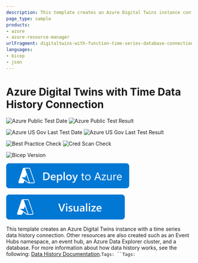 ```yaml
---
description: This template creates an Azure Digital Twins instance configured with a time series data history connection. In order to create a connection, other resources must be created such as an Event Hubs namespace, an event hub, Azure Data Explorer cluster, and a database. Data is sent to an event hub which eventually forwards the data to the Azure Data Explorer cluster. Data is stored in a database table in the cluster
page_type: sample
products:
- azure
- azure-resource-manager
urlFragment: digitaltwins-with-function-time-series-database-connection
languages:
- bicep
- json
---
```

# Azure Digital Twins with Time Data History Connection

![Azure Public Test Date](https://azurequickstartsservice.blob.core.windows.net/badges/quickstarts/microsoft.digitaltwins/digitaltwins-with-function-time-series-database-connection/PublicLastTestDate.svg)
![Azure Public Test Result](https://azurequickstartsservice.blob.core.windows.net/badges/quickstarts/microsoft.digitaltwins/digitaltwins-with-function-time-series-database-connection/PublicDeployment.svg)

![Azure US Gov Last Test Date](https://azurequickstartsservice.blob.core.windows.net/badges/quickstarts/microsoft.digitaltwins/digitaltwins-with-function-time-series-database-connection/FairfaxLastTestDate.svg)
![Azure US Gov Last Test Result](https://azurequickstartsservice.blob.core.windows.net/badges/quickstarts/microsoft.digitaltwins/digitaltwins-with-function-time-series-database-connection/FairfaxDeployment.svg)

![Best Practice Check](https://azurequickstartsservice.blob.core.windows.net/badges/quickstarts/microsoft.digitaltwins/digitaltwins-with-function-time-series-database-connection/BestPracticeResult.svg)
![Cred Scan Check](https://azurequickstartsservice.blob.core.windows.net/badges/quickstarts/microsoft.digitaltwins/digitaltwins-with-function-time-series-database-connection/CredScanResult.svg)

![Bicep Version](https://azurequickstartsservice.blob.core.windows.net/badges/quickstarts/microsoft.digitaltwins/digitaltwins-with-function-time-series-database-connection/BicepVersion.svg)

[![Deploy To Azure](https://raw.githubusercontent.com/Azure/azure-quickstart-templates/master/1-CONTRIBUTION-GUIDE/images/deploytoazure.svg?sanitize=true)](https://portal.azure.com/#create/Microsoft.Template/uri/https%3A%2F%2Fraw.githubusercontent.com%2FAzure%2Fazure-quickstart-templates%2Fmaster%2Fquickstarts%2Fmicrosoft.digitaltwins%2Fdigitaltwins-with-function-time-series-database-connection%2Fazuredeploy.json)

[![Visualize](https://raw.githubusercontent.com/Azure/azure-quickstart-templates/master/1-CONTRIBUTION-GUIDE/images/visualizebutton.svg?sanitize=true)](http://armviz.io/#/?load=https%3A%2F%2Fraw.githubusercontent.com%2FAzure%2Fazure-quickstart-templates%2Fmaster%2Fquickstarts%2Fmicrosoft.digitaltwins%2Fdigitaltwins-with-function-time-series-database-connection%2Fazuredeploy.json)  

This template creates an Azure Digital Twins instance with a time series data history connection. Other resources are also created such as an Event Hubs namespace, an event hub, an Azure Data Explorer cluster, and a database.
For more information about how data history works, see the following: [Data History Documentation](https://docs.microsoft.com/en-us/azure/digital-twins/concepts-data-history).`Tags: ``Tags: `